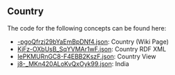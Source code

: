 ## Country

The code for the following concepts can be found here: 
- [\-pgoQfrzj29bYaEmBpDNf4.json](-pgoQfrzj29bYaEmBpDNf4.json): Country \(Wiki Page\)
- [KjFz\-OXbUsB\_SqYVMAr1wF.json](KjFz-OXbUsB_SqYVMAr1wF.json): Country RDF XML
- [IePKMURnGC8\-F4EBB2KszF.json](IePKMURnGC8-F4EBB2KszF.json): Country View
- [j8\-\_MKn420ALoKvQxOyk99.json](j8-_MKn420ALoKvQxOyk99.json): India
